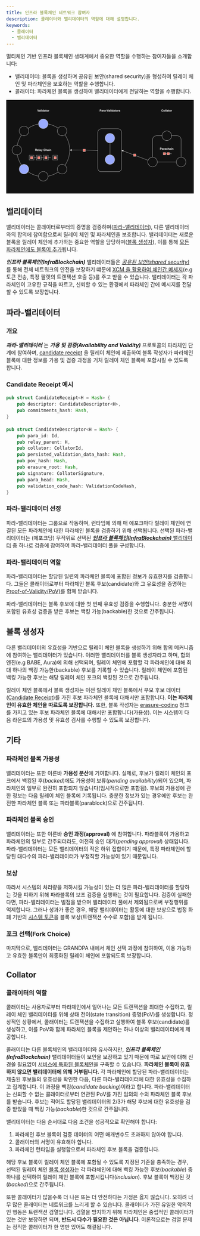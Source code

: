 ```yaml
---
title: 인프라 블록체인 네트워크 참여자
description: 콜래이터와 밸리데이터의 역할에 대해 설명합니다. 
keywords:
  - 콜래이터
  - 밸리데이터
---
```


멀티체인 기반 인프라 블록체인 생태계에서 중요한 역할을 수행하는 참여자들을 소개합니다:
- 밸리데이터: 블록을 생성하며 공유된 보안(shared security)을 형성하여 릴레이 체인 및 파라체인을 보호하는 역할을 수행합니다.
- 콜래이터: 파라체인 블록을 생성하여 밸리데이터에게 전달하는 역할을 수행합니다.

![네트워크 참여자](/media/images/docs/infrablockchain/learn/architecture/network-participants.png)

## 밸리데이터

밸리데이터는 콜래이터로부터의 증명을 검증하며([파라-밸리데이터](/ko/infrablockchain/learn/architecture/network-participants.md#파라-밸리데이터)), 다른 밸리데이터와의 합의에 참여함으로써 릴레이 체인 및 파라체인을 보호합니다. 밸리데이터는 새로운 블록을 릴레이 체인에 추가하는 중요한 역할을 담당하며([블록 생성자](/ko/infrablockchain/learn/architecture/network-participants.md#블록-생성자)), 
이를 통해 [모든 파라체인에도 블록이 추가](/ko/infrablockchain/learn/architecture/architecture.md#파라체인-프로토콜)됩니다.

 ***인프라 블록체인(InfraBlockchain)*** 밸리데이터들은 *[공유된 보안(shared security)](/ko/infrablockchain/learn/architecture/architecture.md#공유된-보안shared-security)* 를 통해 전체 네트워크의 안전을 보장하기 떄문에 [XCM 을 활용하여 체인간 메세지](/ko/infrablockchain/learn/xcm.md)(e.g 토큰 전송, 특정 팔렛의 트랜잭션 호출 등)를 주고 받을 수 있습니다. 밸리데이터는 각 파라체인이 고유한 규칙을 따르고, 신뢰할 수 있는 환경에서 파라체인 간에 메시지를 전달할 수 있도록 보장합니다.

## 파라-밸리데이터

### 개요

**_파라-밸리데이터_** 는 ***가용 및 검증(Availability and Validity)*** 프로토콜의 파라체인 단계에 참여하며, [candidate receipt](https://github.com/InfraBlockchain/infrablockspace-sdk/blob/822bc6c9706774a98122eb432f412b871a98a4bd/infrablockspace/primitives/src/v6/mod.rs#L521) 을 릴레이 체인에 제출하여 블록 작성자가 파라체인 블록에 대한 정보를 가용 및 검증 과정을 거처 릴레이 체인 블록에 포함시킬 수 있도록 합니다.

### Candidate Receipt 예시
```rust
pub struct CandidateReceipt<H = Hash> {
	pub descriptor: CandidateDescriptor<H>,
	pub commitments_hash: Hash,
}

pub struct CandidateDescriptor<H = Hash> {
	pub para_id: Id,
	pub relay_parent: H,
	pub collator: CollatorId,
	pub persisted_validation_data_hash: Hash,
	pub pov_hash: Hash,
	pub erasure_root: Hash,
	pub signature: CollatorSignature,
	pub para_head: Hash,
	pub validation_code_hash: ValidationCodeHash,
}
```
### 파라-밸리데이터 선정

파라-밸리데이터는 그룹으로 작동하며, 런타임에 의해 매 에포크마다 릴레이 체인에 연결된 모든 파라체인에 대한 파라체인 블록을 검증하기 위해 선택됩니다. 선택된 파라-밸리데이터는 (에포크당) 무작위로 선택된  [***인프라 블록체인(InfraBlockchain)*** 밸리데이터](/ko/infrablockchain/learn/proof-of-transaction.md#블록-생성자밸리데이터-풀) 중 하나로 검증에 참여하여 파라-밸리데이터 풀을 구성합니다.

### 파라-밸리데이터 역할

파라-밸리데이터는 할당된 일련의 파라체인 블록에 포함된 정보가 유효한지를 검증합니다. 그들은 콜래이터로부터 파라체인 블록 후보(candidate)와 그 유효성을 증명하는 [Proof-of-Validity(PoV)](https://github.com/InfraBlockchain/infrablockspace-sdk/blob/822bc6c9706774a98122eb432f412b871a98a4bd/cumulus/primitives/core/src/lib.rs#L155)를 함께 받습니다.

파라-밸리데이터는 블록 후보에 대한 첫 번째 유효성 검증을 수행합니다. 충분한 서명이 포함된 유효성 검증을 받은 후보는 백킹 가능(backable)한 것으로 간주됩니다.

## 블록 생성자

다른 밸리데이터의 유효성을 기반으로 릴레이 체인 블록을 생성하기 위해 합의 메커니즘에 참여하는 밸리데이터가 있습니다. 이러한 밸리데이터를 블록 생성자라고 하며, 합의 엔진(e.g BABE, Aura)에 의해 선택되며, 릴레이 체인에 포함할 각 파라체인에 대해 최대 하나의 백킹 가능한(backable) 후보를 기록할 수 있습니다. 릴레이 체인에 포함된 백킹 가능한 후보는 해당 릴레이 체인 포크의 백킹된 것으로 간주됩니다.

릴레이 체인 블록에서 블록 생성자는 이전 릴레이 체인 블록에서 부모 후보 데이터([Candidate Receipt](/ko/infrablockchain/learn/architecture/network-participants.md#candidate-receipt-예시))를 가진 후보 파라체인 블록에 대해서만 포함합니다. **이는 파라체인이 유효한 체인을 따르도록 보장합니다.** 또한, 블록 작성자는 [erasure-coding](https://wiki.polkadot.network/docs/learn-parachains-protocol#erasure-codes) 청크를 가지고 있는 후보 파라체인 블록에 대해서만 포함합니다(가용성). 이는 시스템이 다음 라운드의 가용성 및 유효성 검사를 수행할 수 있도록 보장합니다.

## 기타

### 파라체인 블록 가용성

밸리데이터는 또한 이른바 **가용성 분산**에 기여합니다. 실제로, 후보가 릴레이 체인의 포크에서 백킹된 후(_backed_)에도 가용성이 보류(_pending availability_)되어 있으며, 파라체인의 일부로 완전히 포함되지 않습니다(임시적으로만 포함됨). 후보의 가용성에 관한 정보는 다음 릴레이 체인 블록에 기록됩니다. 충분한 정보가 있는 경우에만 후보는 완전한 파라체인 블록 또는 파라블록(parablock)으로 간주됩니다.

### 파라체인 블록 승인

밸리데이터는 또한 이른바 **승인 과정(approval)** 에 참여합니다. 파라블록이 가용하고 파라체인의 일부로 간주되더라도, 여전히 승인 대기(_pending approval_) 상태입니다. 파라-밸리데이터는 모든 밸리데이터의 작은 하위 집합이기 때문에, 특정 파라체인에 할당된 대다수의 파라-밸리데이터가 부정직할 가능성이 있기 때문입니다. 

### 보상

따라서 시스템의 처리량을 저하시킬 가능성이 있는 더 많은 파라-밸리데이터를 할당하는 것을 피하기 위해 파라블록의 보조 검증을 실행하는 것이 필요합니다.
검증이 실패한다면, 파라-밸리데이터는 벌점을 받으며 밸리데이터 풀에서 제외됨으로써 부정행위를 억제합니다. 그러나 성과가 좋은 경우, 해당 밸리데이터는 활동에 대한 보상으로 법정 화폐 기반의 [시스템 토큰](/ko/infrablockchain/learn/protocol/system-token.md)을 블록 보상(트랜잭션 수수료 포함)을 받게 됩니다.

### 포크 선택(Fork Choice)

마지막으로, 밸리데이터는 GRANDPA 내에서 체인 선택 과정에 참여하여, 이용 가능하고 유효한 블록만이 최종화된 릴레이 체인에 포함되도록 보장합니다.

## Collator

### 콜래이터의 역할

콜래이터는 사용자로부터 파라체인에서 일어나는 모든 트랜잭션을 최대한  수집하고, 릴레이 체인 밸리데이터를 위해 상태 전이(state transition) 증명(PoV)를 생성합니다. 정상적인 상황에서, 콜래이터는 트랜잭션을 수집하고 실행하여 블록 후보(candidate)를 생성하고, 이를 PoV와 함께 파라체인 블록을 제안하는 하나 이상의 밸리데이터에게 제공합니다.

콜래이터는 다른 블록체인의 밸리데이터와 유사하지만, ***인프라 블록체인(InfraBlockchain)*** 밸리데이터들이 보안을 보장하고 있기 때문에 따로 보안에 대해 신경쓸 필요없이 [서비스에 특화된 블록체인](/ko/infrablockchain/service-chains/README.md)을 구축할 수 있습니다. **파라체인 블록이 유효하지 않으면 밸리데이터에 의해 거부됩니다.** 각 파라체인에 할당된 파라-밸리데이터는 제출된 후보들의 유효성을 확인한 다음, 다른 파라-밸리데이터에 대한 유효성을 수집하고 집계합니다. 이 과정을 백킹(*candidate backing*)이라고 합니다. 파라-밸리데이터는 신뢰할 수 없는 콜래이터로부터 연관된 PoV를 가진 임의의 수의 파라체인 블록 후보를 받습니다. 후보는 적어도 할당된 밸리데이터의 2/3가 해당 후보에 대한 유효성을 검증 받았을 때 백킹 가능(_backable_)한 것으로 간주됩니다.

밸리데이터는 다음 순서대로 다음 조건을 성공적으로 확인해야 합니다:

1. 파라체인 후보 블록이 검증 데이터의 어떤 매개변수도 초과하지 않아야 합니다.
2. 콜래이터의 서명이 유효해야 합니다.
3. 파라체인 런타임을 실행함으로써 파라체인 후보 블록을 검증합니다.

해당 후보 블록이 릴레이 체인 블록에 포함될 수 있도록 지정된 기준을 충족하는 경우, 선택된 릴레이 체인 [블록 생성자](/ko/infrablockchain/learn/architecture/network-participants.md#블록-생성자)는 각 파라체인에 대해 백킹 가능한 후보(_backable_) 중 하나를 선택하여 릴레이 체인 블록에 포함시킵니다(_inclusion_). 후보 블록이 백킹된 것(_backed_)으로 간주됩니다.

또한 콜래이터가 많을수록 더 나은 또는 더 안전하다는 가정은 옳지 않습니다. 오히려 너무 많은 콜래이터는 네트워크를 느리게 할 수 있습니다. 콜래이터가 가진 유일한 악의적인 행동은 트랜잭션 검열입니다. 검열을 방지하기 위해 파라체인은 중립적인 콜래이터가 있는 것만 보장하면 되며, **반드시 다수가 필요한 것은 아닙니다**. 이론적으로는 검열 문제는 정직한 콜래이터가 한 명만 있어도 해결됩니다.